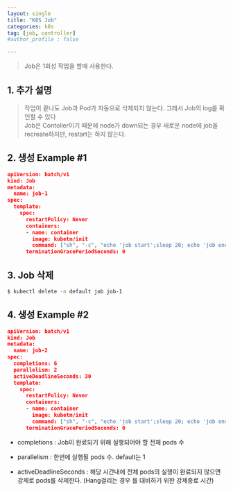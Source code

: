 ```yaml
---
layout: single
title: "K8S Job"
categories: k8s
tag: [job, controller]
#author_profile : false

---
```




> Job은 1회성 작업을 할때 사용한다.

## 1. 추가 설명

> 작업이 끝나도 Job과 Pod가 자동으로 삭제되지 않는다. 그래서 Job의 log를 확인할 수 있다<br>Job은 Contoller이기 때문에 node가 down되는 경우 새로운 node에 job을 recreate하지만, restart는 하지 않는다.

## 2. 생성 Example #1

```json
apiVersion: batch/v1
kind: Job
metadata:
  name: job-1
spec:
  template:
    spec:
      restartPolicy: Never
      containers:
      - name: container
        image: kubetm/init
        command: ["sh", "-c", "echo 'job start';sleep 20; echo 'job end'"]
      terminationGracePeriodSeconds: 0
```

## 3. Job 삭제

```bash
$ kubectl delete -n default job job-1
```

## 4. 생성 Example #2

```json
apiVersion: batch/v1
kind: Job
metadata:
  name: job-2
spec:
  completions: 6
  parallelism: 2
  activeDeadlineSeconds: 30
  template:
    spec:
      restartPolicy: Never
      containers:
      - name: container
        image: kubetm/init
        command: ["sh", "-c", "echo 'job start';sleep 20; echo 'job end'"]
      terminationGracePeriodSeconds: 0
```

* completions : Job이 완료되기 위해 실행되어야 할 전체 pods 수

* parallelism : 한번에 실행될 pods 수. default는 1
* activeDeadlineSeconds : 해당 시간내에 전체 pods의 실행이 완료되지 않으면 강제로 pods를 삭제한다. (Hang걸리는 경우 를 대비하기 위한 강제종료 시간)

